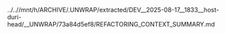 ../..//mnt/h/ARCHIVE/.UNWRAP/extracted/DEV__2025-08-17__1833__host-duri-head/__UNWRAP/73a84d5ef8/REFACTORING_CONTEXT_SUMMARY.md